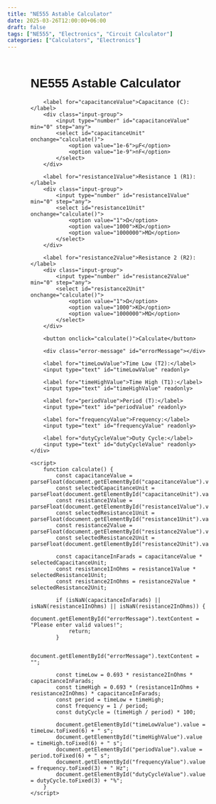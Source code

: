 ```yaml
---
title: "NE555 Astable Calculator"
date: 2025-03-26T12:00:00+06:00
draft: false
tags: ["NE555", "Electronics", "Circuit Calculator"]
categories: ["Calculators", "Electronics"]
---
```


<html>
<head>
    <title>NE555 Astable Calculator</title>
    <style>
        body { font-family: Arial, sans-serif; }
        .container { width: 95%; max-width: 400px; margin: 0 auto; padding: 5px; }
        label { display: block; margin-bottom: 5px; }
        .input-group { display: flex; justify-content: space-between; align-items: center; }
        select, input[type="number"], input[type="text"], button {
            width: 100%; padding: 10px; margin-bottom: 15px; border: 1px solid #ccc; border-radius: 5px; box-sizing: border-box;
        }
        button { background-color: #007bff; color: white; cursor: pointer; }
        .error-message { color: red; font-size: 15px; margin-bottom: 15px; }
    </style>
</head>
<body>
    <div class="container">
        <h1>NE555 Astable Calculator</h1>

        <label for="capacitanceValue">Capacitance (C):</label>
        <div class="input-group">
            <input type="number" id="capacitanceValue" min="0" step="any">
            <select id="capacitanceUnit" onchange="calculate()">
                <option value="1e-6">μF</option>
                <option value="1e-9">nF</option>
            </select>
        </div>

        <label for="resistance1Value">Resistance 1 (R1):</label>
        <div class="input-group">
            <input type="number" id="resistance1Value" min="0" step="any">
            <select id="resistance1Unit" onchange="calculate()">
                <option value="1">Ω</option>
                <option value="1000">KΩ</option>
                <option value="1000000">MΩ</option>
            </select>
        </div>

        <label for="resistance2Value">Resistance 2 (R2):</label>
        <div class="input-group">
            <input type="number" id="resistance2Value" min="0" step="any">
            <select id="resistance2Unit" onchange="calculate()">
                <option value="1">Ω</option>
                <option value="1000">KΩ</option>
                <option value="1000000">MΩ</option>
            </select>
        </div>

        <button onclick="calculate()">Calculate</button>

        <div class="error-message" id="errorMessage"></div>

        <label for="timeLowValue">Time Low (T2):</label>
        <input type="text" id="timeLowValue" readonly>

        <label for="timeHighValue">Time High (T1):</label>
        <input type="text" id="timeHighValue" readonly>

        <label for="periodValue">Period (T):</label>
        <input type="text" id="periodValue" readonly>

        <label for="frequencyValue">Frequency:</label>
        <input type="text" id="frequencyValue" readonly>

        <label for="dutyCycleValue">Duty Cycle:</label>
        <input type="text" id="dutyCycleValue" readonly>
    </div>

    <script>
        function calculate() {
            const capacitanceValue = parseFloat(document.getElementById("capacitanceValue").value);
            const selectedCapacitanceUnit = parseFloat(document.getElementById("capacitanceUnit").value);
            const resistance1Value = parseFloat(document.getElementById("resistance1Value").value);
            const selectedResistance1Unit = parseFloat(document.getElementById("resistance1Unit").value);
            const resistance2Value = parseFloat(document.getElementById("resistance2Value").value);
            const selectedResistance2Unit = parseFloat(document.getElementById("resistance2Unit").value);

            const capacitanceInFarads = capacitanceValue * selectedCapacitanceUnit;
            const resistance1InOhms = resistance1Value * selectedResistance1Unit;
            const resistance2InOhms = resistance2Value * selectedResistance2Unit;

            if (isNaN(capacitanceInFarads) || isNaN(resistance1InOhms) || isNaN(resistance2InOhms)) {
                document.getElementById("errorMessage").textContent = "Please enter valid values!";
                return;
            }

            document.getElementById("errorMessage").textContent = "";

            const timeLow = 0.693 * resistance2InOhms * capacitanceInFarads;
            const timeHigh = 0.693 * (resistance1InOhms + resistance2InOhms) * capacitanceInFarads;
            const period = timeLow + timeHigh;
            const frequency = 1 / period;
            const dutyCycle = (timeHigh / period) * 100;

            document.getElementById("timeLowValue").value = timeLow.toFixed(6) + " s";
            document.getElementById("timeHighValue").value = timeHigh.toFixed(6) + " s";
            document.getElementById("periodValue").value = period.toFixed(6) + " s";
            document.getElementById("frequencyValue").value = frequency.toFixed(3) + " Hz";
            document.getElementById("dutyCycleValue").value = dutyCycle.toFixed(3) + "%";
        }
    </script>
</body>
</html>
